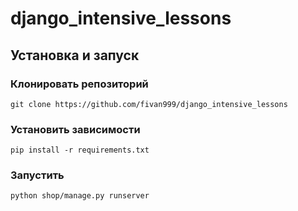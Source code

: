 # django_intensive_lessons

## Установка и запуск

### Клонировать репозиторий
```
git clone https://github.com/fivan999/django_intensive_lessons
```
### Установить зависимости
```
pip install -r requirements.txt
```
### Запустить
```
python shop/manage.py runserver
```
